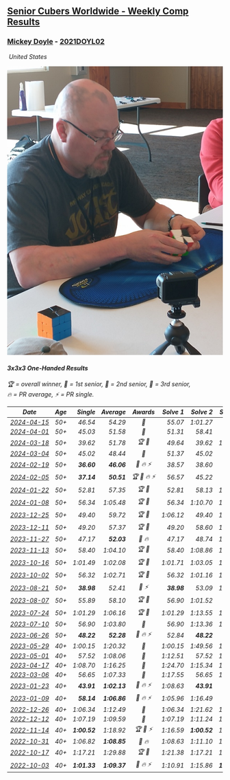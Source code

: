 <style>table {white-space: nowrap;}</style>
<link rel="stylesheet" type="text/css" href="/scw-comp/css/flags.css" />

## [Senior Cubers Worldwide - Weekly Comp Results](/scw-comp/results/)
### [Mickey Doyle](README.md) - [2021DOYL02](https://www.worldcubeassociation.org/persons/2021DOYL02?event=333oh)

<i class="flag flag-US" />&nbsp;United States

![Mickey Doyle](1644595509.jpg)

#### 3x3x3 One-Handed Results

<span style="white-space: nowrap;">🏆 = overall winner</span>, <span style="white-space: nowrap;">🥇 = 1st senior</span>, <span style="white-space: nowrap;">🥈 = 2nd senior</span>, <span style="white-space: nowrap;">🥉 = 3rd senior</span>, <span style="white-space: nowrap;">🔥 = PR average</span>, <span style="white-space: nowrap;">⚡ = PR single</span>.

| Date | Age | Single | Average | Awards | Solve 1 | Solve 2 | Solve 3 | Solve 4 | Solve 5 | Video |
| :--: | :--: | --: | --: | :--: | --: | --: | --: | --: | --: | :-- |
| [2024-04-15](../../results/2024-04-15/333oh.md) | 50+ | 46.54 | 54.29 | 🥈 | 55.07 | 1:01.27 | 46.54 | DNS | DNS | [Desktop](https://www.facebook.com/events/288128664385253/permalink/303075726223880) / [Mobile](https://m.facebook.com/events/288128664385253?view=permalink&id=303075726223880) |
| [2024-04-01](../../results/2024-04-01/333oh.md) | 50+ | 45.03 | 51.58 | 🥈 | 51.31 | 58.41 | 45.03 | DNS | DNS | [Desktop](https://www.facebook.com/events/399816879472850/permalink/407950051992866) / [Mobile](https://m.facebook.com/events/399816879472850?view=permalink&id=407950051992866) |
| [2024-03-18](../../results/2024-03-18/333oh.md) | 50+ | 39.62 | 51.78 | 🏆 🥇 | 49.64 | 39.62 | 1:08.87 | 57.42 | 48.27 | [Desktop](https://www.facebook.com/events/962609138892132/permalink/968608821625497) / [Mobile](https://m.facebook.com/events/962609138892132?view=permalink&id=968608821625497) |
| [2024-03-04](../../results/2024-03-04/333oh.md) | 50+ | 45.02 | 48.44 | 🥈 | 51.37 | 45.02 | 48.92 | DNS | DNS | [Desktop](https://www.facebook.com/events/682023687232856/permalink/688412946593930) / [Mobile](https://m.facebook.com/events/682023687232856?view=permalink&id=688412946593930) |
| [2024-02-19](../../results/2024-02-19/333oh.md) | 50+ | **36.60** | **46.06** | 🥉 🔥 ⚡ | 38.57 | 38.60 | **36.60** | 1:01.68 | 1:01.00 | [Desktop](https://www.facebook.com/events/947093233792978/permalink/954110076424627) / [Mobile](https://m.facebook.com/events/947093233792978?view=permalink&id=954110076424627) |
| [2024-02-05](../../results/2024-02-05/333oh.md) | 50+ | **37.14** | **50.51** | 🏆 🥇 🔥 ⚡ | 56.57 | 45.22 | **37.14** | 52.06 | 54.25 | [Desktop](https://www.facebook.com/events/3090201184445880/permalink/3102057519926913) / [Mobile](https://m.facebook.com/events/3090201184445880?view=permalink&id=3102057519926913) |
| [2024-01-22](../../results/2024-01-22/333oh.md) | 50+ | 52.81 | 57.35 | 🏆 🥇 | 52.81 | 58.13 | 1:01.11 | DNS | DNS | [Desktop](https://www.facebook.com/events/1080083269860734/permalink/1087712065764521) / [Mobile](https://m.facebook.com/events/1080083269860734?view=permalink&id=1087712065764521) |
| [2024-01-08](../../results/2024-01-08/333oh.md) | 50+ | 56.34 | 1:05.48 | 🏆 🥇 | 56.34 | 1:10.70 | 1:09.41 | DNS | DNS | [Desktop](https://www.facebook.com/events/1278843609453417/permalink/1285978828739895) / [Mobile](https://m.facebook.com/events/1278843609453417?view=permalink&id=1285978828739895) |
| [2023-12-25](../../results/2023-12-25/333oh.md) | 50+ | 49.40 | 59.72 | 🏆 🥇 | 1:06.12 | 49.40 | 1:03.64 | DNS | DNS | [Desktop](https://www.facebook.com/events/231087383363053/permalink/238472115957913) / [Mobile](https://m.facebook.com/events/231087383363053?view=permalink&id=238472115957913) |
| [2023-12-11](../../results/2023-12-11/333oh.md) | 50+ | 49.20 | 57.37 | 🏆 🥇 | 49.20 | 58.60 | 1:04.32 | DNS | DNS | [Desktop](https://www.facebook.com/events/1404140403643629/permalink/1409732539751082) / [Mobile](https://m.facebook.com/events/1404140403643629?view=permalink&id=1409732539751082) |
| [2023-11-27](../../results/2023-11-27/333oh.md) | 50+ | 47.17 | **52.03** | 🥈 🔥 | 47.17 | 48.74 | 1:00.17 | DNS | DNS | [Desktop](https://www.facebook.com/events/889636606027860/permalink/896946988630155) / [Mobile](https://m.facebook.com/events/889636606027860?view=permalink&id=896946988630155) |
| [2023-11-13](../../results/2023-11-13/333oh.md) | 50+ | 58.40 | 1:04.10 | 🏆 🥇 | 58.40 | 1:08.86 | 1:05.05 | DNS | DNS | [Desktop](https://www.facebook.com/events/1478121449586426/permalink/1485376642194240) / [Mobile](https://m.facebook.com/events/1478121449586426?view=permalink&id=1485376642194240) |
| [2023-10-16](../../results/2023-10-16/333oh.md) | 50+ | 1:01.49 | 1:02.08 | 🏆 🥇 | 1:01.71 | 1:03.05 | 1:01.49 | DNS | DNS | [Desktop](https://www.facebook.com/events/1058362692072125/permalink/1064790451429349) / [Mobile](https://m.facebook.com/events/1058362692072125?view=permalink&id=1064790451429349) |
| [2023-10-02](../../results/2023-10-02/333oh.md) | 50+ | 56.32 | 1:02.71 | 🏆 🥇 | 56.32 | 1:01.16 | 1:10.66 | DNS | DNS | [Desktop](https://www.facebook.com/events/1518773368939011/permalink/1526198318196516) / [Mobile](https://m.facebook.com/events/1518773368939011?view=permalink&id=1526198318196516) |
| [2023-08-21](../../results/2023-08-21/333oh.md) | 50+ | **38.98** | 52.41 | 🥇 ⚡ | **38.98** | 53.09 | 1:02.67 | 49.98 | 54.15 | [Desktop](https://www.facebook.com/events/1826888371060368/permalink/1834332873649251) / [Mobile](https://m.facebook.com/events/1826888371060368?view=permalink&id=1834332873649251) |
| [2023-08-07](../../results/2023-08-07/333oh.md) | 50+ | 55.89 | 58.10 | 🏆 🥇 | 56.90 | 1:01.52 | 55.89 | DNS | DNS | [Desktop](https://www.facebook.com/events/274987855148595/permalink/281327181181329) / [Mobile](https://m.facebook.com/events/274987855148595?view=permalink&id=281327181181329) |
| [2023-07-24](../../results/2023-07-24/333oh.md) | 50+ | 1:01.29 | 1:06.16 | 🏆 🥇 | 1:01.29 | 1:13.55 | 1:03.65 | DNS | DNS | [Desktop](https://www.facebook.com/events/1475111463308788/permalink/1480877816065486) / [Mobile](https://m.facebook.com/events/1475111463308788?view=permalink&id=1480877816065486) |
| [2023-07-10](../../results/2023-07-10/333oh.md) | 50+ | 56.90 | 1:03.80 | 🥈 | 56.90 | 1:13.36 | 1:01.13 | DNS | DNS | [Desktop](https://www.facebook.com/events/198208716234931/permalink/204176955638107) / [Mobile](https://m.facebook.com/events/198208716234931?view=permalink&id=204176955638107) |
| [2023-06-26](../../results/2023-06-26/333oh.md) | 50+ | **48.22** | **52.28** | 🥈 🔥 ⚡ | 52.84 | **48.22** | 55.79 | DNS | DNS | [Desktop](https://www.facebook.com/events/205496442461873/permalink/214338338244350) / [Mobile](https://m.facebook.com/events/205496442461873?view=permalink&id=214338338244350) |
| [2023-05-29](../../results/2023-05-29/333oh.md) | 40+ | 1:00.15 | 1:20.32 | 🥈 | 1:00.15 | 1:49.56 | 1:11.24 | DNS | DNS | [Desktop](https://www.facebook.com/events/199553879662923/permalink/208516775433300) / [Mobile](https://m.facebook.com/events/199553879662923?view=permalink&id=208516775433300) |
| [2023-05-01](../../results/2023-05-01/333oh.md) | 40+ | 57.52 | 1:08.06 | 🥈 | 1:12.51 | 57.52 | 1:14.14 | DNS | DNS | [Desktop](https://www.facebook.com/events/751816416413742/permalink/759466758982041) / [Mobile](https://m.facebook.com/events/751816416413742?view=permalink&id=759466758982041) |
| [2023-04-17](../../results/2023-04-17/333oh.md) | 40+ | 1:08.70 | 1:16.25 | 🥈 | 1:24.70 | 1:15.34 | 1:08.70 | DNS | DNS | [Desktop](https://www.facebook.com/events/786804792820217/permalink/793137612186935) / [Mobile](https://m.facebook.com/events/786804792820217?view=permalink&id=793137612186935) |
| [2023-03-06](../../results/2023-03-06/333oh.md) | 40+ | 56.65 | 1:07.33 | 🥉 | 1:17.55 | 56.65 | 1:07.79 | DNS | DNS | [Desktop](https://www.facebook.com/events/229553919432988/permalink/236266425428404) / [Mobile](https://m.facebook.com/events/229553919432988?view=permalink&id=236266425428404) |
| [2023-01-23](../../results/2023-01-23/333oh.md) | 40+ | **43.91** | **1:02.13** | 🥈 🔥 ⚡ | 1:08.63 | **43.91** | 55.45 | 1:02.30 | 1:10.92 | [Desktop](https://www.facebook.com/events/492735749600024/permalink/500755655464700) / [Mobile](https://m.facebook.com/events/492735749600024?view=permalink&id=500755655464700) |
| [2023-01-09](../../results/2023-01-09/333oh.md) | 40+ | **58.14** | **1:06.86** | 🥉 🔥 ⚡ | 1:05.96 | 1:16.49 | **58.14** | DNS | DNS | [Desktop](https://www.facebook.com/events/4054783058080417/permalink/4067704156788307) / [Mobile](https://m.facebook.com/events/4054783058080417?view=permalink&id=4067704156788307) |
| [2022-12-26](../../results/2022-12-26/333oh.md) | 40+ | 1:06.34 | 1:12.49 | 🥈 | 1:06.34 | 1:21.62 | 1:09.51 | DNS | DNS | [Desktop](https://www.facebook.com/events/563573978559176/permalink/571397951110112) / [Mobile](https://m.facebook.com/events/563573978559176?view=permalink&id=571397951110112) |
| [2022-12-12](../../results/2022-12-12/333oh.md) | 40+ | 1:07.19 | 1:09.59 | 🥈 | 1:07.19 | 1:11.24 | 1:10.33 | DNS | DNS | [Desktop](https://www.facebook.com/events/1263750814207978/permalink/1274055616510831) / [Mobile](https://m.facebook.com/events/1263750814207978?view=permalink&id=1274055616510831) |
| [2022-11-14](../../results/2022-11-14/333oh.md) | 40+ | **1:00.52** | 1:18.92 | 🏆 🥇 ⚡ | 1:16.59 | **1:00.52** | 1:39.65 | DNS | DNS | [Desktop](https://www.facebook.com/events/5802707333170226/permalink/5842827969158162) / [Mobile](https://m.facebook.com/events/5802707333170226?view=permalink&id=5842827969158162) |
| [2022-10-31](../../results/2022-10-31/333oh.md) | 40+ | 1:06.82 | **1:08.85** | 🥈 🔥 | 1:08.63 | 1:11.10 | 1:06.82 | DNS | DNS | [Desktop](https://www.facebook.com/events/536496438309051/permalink/540845154540846) / [Mobile](https://m.facebook.com/events/536496438309051?view=permalink&id=540845154540846) |
| [2022-10-17](../../results/2022-10-17/333oh.md) | 40+ | 1:17.21 | 1:29.88 | 🏆 🥇 | 1:21.38 | 1:17.21 | 1:51.05 | DNS | DNS | [Desktop](https://www.facebook.com/events/3406415112938858/permalink/3416934985220204) / [Mobile](https://m.facebook.com/events/3406415112938858?view=permalink&id=3416934985220204) |
| [2022-10-03](../../results/2022-10-03/333oh.md) | 40+ | **1:01.33** | **1:09.37** | 🥇 🔥 ⚡ | 1:10.91 | 1:15.86 | **1:01.33** | DNS | DNS | [Desktop](https://www.facebook.com/events/1113163972925182/permalink/1118933459014900) / [Mobile](https://m.facebook.com/events/1113163972925182?view=permalink&id=1118933459014900) |


<!-- Global site tag (gtag.js) - Google Analytics -->
<script async src="https://www.googletagmanager.com/gtag/js?id=UA-86348435-3"></script>
<script>window.dataLayer = window.dataLayer || []; function gtag() {dataLayer.push(arguments);} gtag('js', new Date()); gtag('config', 'UA-86348435-3');</script>
